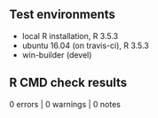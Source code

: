 ## Test environments
* local R installation, R 3.5.3
* ubuntu 16.04 (on travis-ci), R 3.5.3
* win-builder (devel)

## R CMD check results

0 errors | 0 warnings | 0 notes


